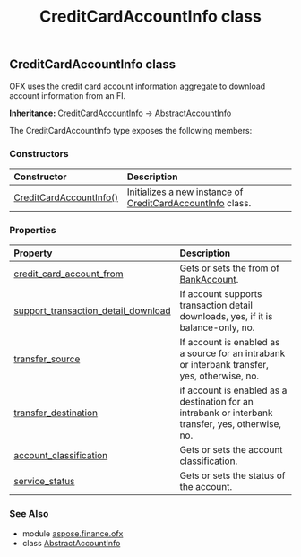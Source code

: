 ﻿---
title: CreditCardAccountInfo class
second_title: Aspose.Finance for Python via .NET API References
description: 
type: docs
weight: 300
url: /python-net/aspose.finance.ofx/creditcardaccountinfo/
is_root: false
---

## CreditCardAccountInfo class

OFX uses the credit card account information aggregate to download account information from an FI.



**Inheritance:** [CreditCardAccountInfo](/finance/python-net/aspose.finance.ofx/creditcardaccountinfo) → 
[AbstractAccountInfo](/finance/python-net/aspose.finance.ofx/abstractaccountinfo)



The CreditCardAccountInfo type exposes the following members:

### Constructors
| Constructor | Description |
| :- | :- |
| [CreditCardAccountInfo()](/finance/python-net/aspose.finance.ofx/creditcardaccountinfo/__init__/#) | Initializes a new instance of [CreditCardAccountInfo](/finance/python-net/aspose.finance.ofx/creditcardaccountinfo) class. |


### Properties
| Property | Description |
| :- | :- |
| [credit_card_account_from](/finance/python-net/aspose.finance.ofx/creditcardaccountinfo/credit_card_account_from) | Gets or sets the from of [BankAccount](/finance/python-net/aspose.finance.ofx/bankaccount). |
| [support_transaction_detail_download](/finance/python-net/aspose.finance.ofx/creditcardaccountinfo/support_transaction_detail_download) | If account supports transaction detail downloads, yes, if it is balance-only, no. |
| [transfer_source](/finance/python-net/aspose.finance.ofx/creditcardaccountinfo/transfer_source) | If account is enabled as a source for an intrabank or interbank transfer, yes, otherwise, no. |
| [transfer_destination](/finance/python-net/aspose.finance.ofx/creditcardaccountinfo/transfer_destination) | if account is enabled as a destination for an intrabank or interbank transfer, yes, otherwise, no. |
| [account_classification](/finance/python-net/aspose.finance.ofx/creditcardaccountinfo/account_classification) | Gets or sets the account classification. |
| [service_status](/finance/python-net/aspose.finance.ofx/creditcardaccountinfo/service_status) | Gets or sets the status of the account. |


### See Also

* module [aspose.finance.ofx](../)
* class [AbstractAccountInfo](/finance/python-net/aspose.finance.ofx/abstractaccountinfo)
